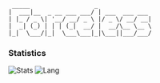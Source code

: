 ```
 _____                  _
|  ___|__  _ __ ___ ___/ | ___  ___ ___
| |_ / _ \| '__/ __/ _ \ |/ _ \/ __/ __|
|  _| (_) | | | (_|  __/ |  __/\__ \__ \
|_|  \___/|_|  \___\___|_|\___||___/___/

```


### Statistics

![Stats](https://github-readme-stats.vercel.app/api?username=Force1ess)
![Lang](https://github-readme-stats.vercel.app/api/top-langs/?username=Force1ess&hide=ipynb,html,c&layout=compact)
